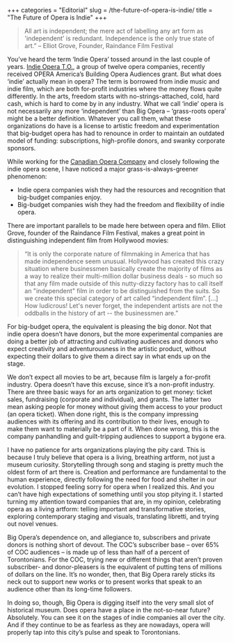 +++
categories = "Editorial"
slug = /the-future-of-opera-is-indie/
title = "The Future of Opera is Indie"
+++

> All art is independent; the mere act of labelling any art form as 'independent' is redundant. Independence is the only true state of art.” – Elliot Grove, Founder, Raindance Film Festival

You’ve heard the term ‘Indie Opera’ tossed around in the last couple of years. [Indie Opera T.O.](https://www.facebook.com/indieoperapotluck?fref=ts), a group of twelve opera companies, recently received OPERA America’s Building Opera Audiences grant. But what does ‘indie’ actually mean in opera? The term is borrowed from indie music and indie film, which are both for-profit industries where the money flows quite differently. In the arts, freedom starts with no-strings-attached, cold, hard cash, which is hard to come by in any industry. What we call ‘indie’ opera is not necessarily any more ‘independent’ than Big Opera – ‘grass-roots opera’ might be a better definition. Whatever you call them, what these organizations do have is a license to artistic freedom and experimentation that big-budget opera has had to renounce in order to maintain an outdated model of funding: subscriptions, high-profile donors, and swanky corporate sponsors. 

While working for the [Canadian Opera Company](/scene/companies/canadian-opera-company/) and closely following the indie opera scene, I have noticed a major grass-is-always-greener phenomenon:

- Indie opera companies wish they had the resources and recognition that big-budget companies enjoy. 
- Big-budget companies wish they had the freedom and flexibility of indie opera.

There are important parallels to be made here between opera and film. Elliot Grove, founder of the Raindance Film Festival, makes a great point in distinguishing independent film from Hollywood movies: 

> “It is only the corporate nature of filmmaking in America that has made independence seem unusual. Hollywood has created this crazy situation where businessmen basically create the majority of films as a way to realize their multi-million dollar business deals - so much so that any film made outside of this nutty-dizzy factory has to call itself an "independent" film in order to be distinguished from the suits. So we create this special category of art called “independent film”. […] How ludicrous! Let's never forget, the independent artists are not the oddballs in the history of art -- the businessmen are.” 

For big-budget opera, the equivalent is pleasing the big donor. Not that indie opera doesn’t have donors, but the more experimental companies are doing a better job of attracting and cultivating audiences and donors who expect creativity and adventurousness in the artistic product, without expecting their dollars to give them a direct say in what ends up on the stage.

We don’t expect all movies to be art, because film is largely a for-profit industry. Opera doesn’t have this excuse, since it’s a non-profit industry. There are three basic ways for an arts organization to get money: ticket sales, fundraising (corporate and individual), and grants. The latter two mean asking people for money without giving them access to your product (an opera ticket). When done right, this is the company impressing audiences with its offering and its contribution to their lives, enough to make them want to materially be a part of it. When done wrong, this is the company panhandling and guilt-tripping audiences to support a bygone era. 

I have no patience for arts organizations playing the pity card. This is because I truly believe that opera is a living, breathing artform, not just a museum curiosity. Storytelling through song and staging is pretty much the oldest form of art there is. Creation and performance are fundamental to the human experience, directly following the need for food and shelter in our evolution. I stopped feeling sorry for opera when I realized this. And you can’t have high expectations of something until you stop pitying it. I started turning my attention toward companies that are, in my opinion, celebrating opera as a living artform: telling important and transformative stories, exploring contemporary staging and visuals, translating libretti, and trying out novel venues.

Big Opera’s dependence on, and allegiance to, subscribers and private donors is nothing short of devout. The COC’s subscriber base – over 65% of COC audiences – is made up of less than half of a percent of Torontonians. For the COC, trying new or different things that aren’t proven subscriber- and donor-pleasers is the equivalent of putting tens of millions of dollars on the line. It’s no wonder, then, that Big Opera rarely sticks its neck out to support new works or to present works that speak to an audience other than its long-time followers.

In doing so, though, Big Opera is digging itself into the very small slot of historical museum. Does opera have a place in the not-so-near future? Absolutely. You can see it on the stages of indie companies all over the city. And if they continue to be as fearless as they are nowadays, opera will properly tap into this city’s pulse and speak to Torontonians.
